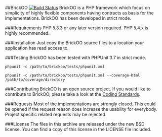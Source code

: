 
##BrickOO [![Build Status](https://secure.travis-ci.org/brickoo/brickoo.png?branch=master)](http://travis-ci.org/brickoo/brickoo)
BrickOO is a PHP framework which focus on simplicity of highly flexible components having contracts as basis for the implementations. BrickOO has been developed in strict mode.


###Requirements
PHP 5.3.3 or any later version required. PHP 5.4.x is highly recommended.


###Installation
Just copy the BrickOO source files to a location your application has read access to.


###Testing
BrickOO has been tested with PHPUnit 3.7 in strict mode.

`phpunit -c /path/to/brickoo/tests/phpunit.xml`

`phpunit -c /path/to/brickoo/tests/phpunit.xml --coverage-html  /path/to/coverage/directory`


###Contributing
BrickOO is an open source project. If you would like to contribute to BrickOO, please take a look at the 
[Coding Standards](https://github.com/brickoo/brickoo/wiki/Coding-Standards).


###Requests
Most of the implementations are strongly closed. This could be opened if the request reason does increase the usability for everybody. Project specific related requests may be rejected.


###License
The files in this archive are released under the new BSD license.
You can find a copy of this license in the LICENSE file included.
